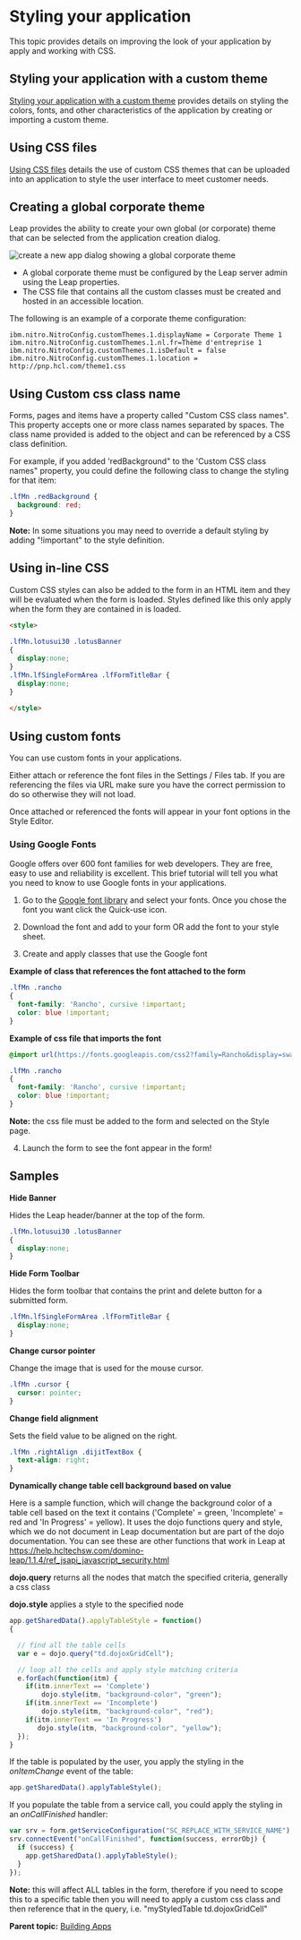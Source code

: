 # Styling your application

This topic provides details on improving the look of your application by apply and working with CSS.

## Styling your application with a custom theme

[Styling your application with a custom theme](cr_custom_theme.md) provides details on styling the colors, fonts, and other characteristics of the application by creating or importing a custom theme.

<!---   An application can have one theme; the theme is applied to all forms in the application.
-   Themes are customized in the **Style** tab.
-   Settings made in the **General** section of the **Theme Editor** will be applied to specific attributes of all items in your application, but will be overridden by settings made to a more specific item type. For example, settings made in **General** \> **Fonts** \> **General** can be overridden by values set in **General** \> **Fonts** \> **Label Fonts** or set in **Buttons** \> **Fonts**.
-   A section's background color and border visibility can be set in the item's properties. This will override the theme settings.
-   Background images maintain aspect ratio, but are stretched to fit the browser window.
-   During application design, themes, and custom CSS are not applied to your application. To see how your application will display to end users, use the **Preview** button in either the **Theme Editor** dialog or the main banner.
-   Browsers support different font file types \(eg. .woff, .woff2, .ttf, eot, and .otf\), so when specifying a custom font in your theme, you may need to include multiple font file types for a specific font family in order for it to render in all browsers.
-   Themes can be exported and then imported into another application.
    -   To increase the portability of your customized theme, use the option to **Maintain a link to the file only** for font files and background image, instead of importing them into your application.
-   Some limitations exist in IE8, including differences around the way IE8 displays background images.
-   Custom CSS can be used in combination with themes.
    -   Custom CSS that you have included in your application is applied after all theme styling is applied except when the replace theme checkbox is selected. In this case, the custom CSS is the only styling that is applied to your application. CSS precedence rules still apply though, so some custom CSS may not override all theme settings.
    -   The **Show CSS** feature in the **Style** tab can be used by custom CSS developers to understand the CSS that is being generated by the theme.
    -   Custom CSS is not applied to the sample form in the **Theme Editor** dialog but is applied to the sample form in the **Style** tab.-->

## Using CSS files

[Using CSS files](ex_css_toc.md) details the use of custom CSS themes that can be uploaded into an application to style the user interface to meet customer needs.


## Creating a global corporate theme

Leap provides the ability to create your own global (or corporate) theme that can be selected from the application creation dialog.

![create a new app dialog showing a global corporate theme](graphics/css_corporate_theme_new_app.png)

- A global corporate theme must be configured by the Leap server admin using the Leap properties.
- The CSS file that contains all the custom classes must be created and hosted in an accessible location.

The following is an example of a corporate theme configuration:

```text
ibm.nitro.NitroConfig.customThemes.1.displayName = Corporate Theme 1
ibm.nitro.NitroConfig.customThemes.1.nl.fr=Thème d'entreprise 1
ibm.nitro.NitroConfig.customThemes.1.isDefault = false
ibm.nitro.NitroConfig.customThemes.1.location = http://pnp.hcl.com/theme1.css
```

## Using Custom css class name

Forms, pages and items have a property called "Custom CSS class names".  This property accepts one or more class names separated by spaces.  The class name provided is added to the object and can be referenced by a CSS class definition.  

For example, if you added 'redBackground" to the 'Custom CSS class names" property, you could define the following class to change the styling for that item:

```css
.lfMn .redBackground {
  background: red;
}
```

**Note:** In some situations you may need to override a default styling by adding "!important" to the style definition.

## Using in-line CSS

Custom CSS styles can also be added to the form in an HTML item and they will be evaluated when the form is loaded.  Styles defined like this only apply when the form they are contained in is loaded.

```html
<style>
  
.lfMn.lotusui30 .lotusBanner
{
  display:none;
}
.lfMn.lfSingleFormArea .lfFormTitleBar {
  display:none;
}
  
</style>
```

## Using custom fonts

You can use custom fonts in your applications.

Either attach or reference the font files in the Settings / Files tab.  If you are referencing the files via URL make sure you have the correct permission to do so otherwise they will not load. 

Once attached or referenced the fonts will appear in your font options in the Style Editor.

### Using Google Fonts

Google offers over 600 font families for web developers. They are free, easy to use and reliability is excellent. This brief tutorial will tell you what you need to know to use Google fonts in your applications.

1. Go to the [Google font library](http://www.google.com/fonts) and select your fonts. Once you chose the font you want click the Quick-use icon.

2. Download the font and add to your form OR add the font to your style sheet.

3. Create and apply classes that use the Google font


**Example of class that references the font attached to the form**

```css
.lfMn .rancho
{
  font-family: 'Rancho', cursive !important;
  color: blue !important;
}
```

**Example of css file that imports the font**

```css
@import url(https://fonts.googleapis.com/css2?family=Rancho&display=swap);

.lfMn .rancho
{
  font-family: 'Rancho', cursive !important;
  color: blue !important;
}
```

**Note:** the css file must be added to the form and selected on the Style page.

4. Launch the form to see the font appear in the form! 

## Samples

**Hide Banner**

Hides the Leap header/banner at the top of the form.

```css
.lfMn.lotusui30 .lotusBanner
{
  display:none;
}
```

**Hide Form Toolbar**

Hides the form toolbar that contains the print and delete button for a submitted form.

```css
.lfMn.lfSingleFormArea .lfFormTitleBar {
  display:none;
}
```

**Change cursor pointer**

Change the image that is used for the mouse cursor.

```css
.lfMn .cursor {
  cursor: pointer;
}
```

**Change field alignment**

Sets the field value to be aligned on the right.

```css
.lfMn .rightAlign .dijitTextBox {
  text-align: right;
}
```

**Dynamically change table cell background based on value**

Here is a sample function, which will change the background color of a table cell based on the text it contains ('Complete' = green, 'Incomplete' = red and 'In Progress' = yellow). It uses the dojo functions query and style, which we do not document in Leap documentation but are part of the dojo documentation.  You can see these are other functions that work in Leap at https://help.hcltechsw.com/domino-leap/1.1.4/ref_jsapi_javascript_security.html

**dojo.query** returns all the nodes that match the specified criteria, generally a css class

**dojo.style** applies a style to the specified node 

```javascript
app.getSharedData().applyTableStyle = function()
{

  // find all the table cells
  var e = dojo.query("td.dojoxGridCell");

  // loop all the cells and apply style matching criteria
  e.forEach(function(itm) {
    if(itm.innerText == 'Complete')
        dojo.style(itm, "background-color", "green");
    if(itm.innerText == 'Incomplete')
        dojo.style(itm, "background-color", "red");
    if(itm.innerText == 'In Progress')
       dojo.style(itm, "background-color", "yellow");
  }); 
}
```

If the table is populated by the user, you apply the styling in the *onItemChange* event of the table:

```javascript
app.getSharedData().applyTableStyle();
```

If you populate the table from a service call, you could apply the styling in an *onCallFinished* handler:

```javascript 
var srv = form.getServiceConfiguration("SC_REPLACE_WITH_SERVICE_NAME");
srv.connectEvent("onCallFinished", function(success, errorObj) {
  if (success) {
    app.getSharedData().applyTableStyle();
  } 
});
``` 

**Note:** this will affect ALL tables in the form, therefore if you need to scope this to a specific table then you will need to apply a custom css class and then reference that in the query, i.e. "myStyledTable td.dojoxGridCell"

**Parent topic:** [Building Apps](cr_creating_and_managing_toc.md)